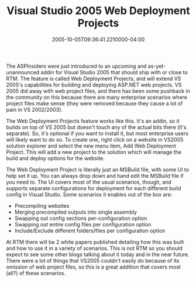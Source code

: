 ﻿---
title: Visual Studio 2005 Web Deployment Projects
date: "2005-10-05T09:36:41.2210000-04:00"
description: The ASPInsiders were just introduced to an upcoming and
featuredImage: img/visual-studio-2005-web-deployment-projects-featured.png
---

The ASPInsiders were just introduced to an upcoming and as-yet-unannounced addin for Visual Studio 2005 that should ship with or close to RTM. The feature is called Web Deployment Projects, and will extend VS 2005's capabilities for building and deploying ASP.NET web projects. VS 2005 did away with web project files, and there has been some pushback in the community on this because there are many enterprise scenarios where project files make sense (they were removed because they cause a lot of pain in VS 2002/2003).

The Web Deployment Projects feature works like this. It's an addin, so it builds on top of VS 2005 but doesn't touch any of the actual bits there (it's separate). So, it's optional if you want to install it, but most enterprise users will likely want to do so. To create one, right click on a website in VS2005 solution explorer and select the new menu item, Add Web Deployment Project. This will add a new project to the solution which will manage the build and deploy options for the website.

The Web Deployment Project is literally just an MSBuild file, with some UI to help set it up. You can always drop down and hand edit the MSBuild file if you need to. The UI covers most of the usual scenarios, though, and supports separate configurations for deployment for each different build config in Visual Studio. Some scenarios it enables out of the box are:

* Precompiling websites
* Merging precompiled outputs into single assembly
* Swapping out config sections per-configuration option
* Swapping out entire config files per configuration option
* Include/Exclude different folders/files per configuration option

At RTM there will be 2 white papers published detailing how this was built and how to use it in a variety of scenarios. This is not RTM so you should expect to see some other blogs talking about it today and in the near future. There were a lot of things that VS2005 couldn't easily do because of its omission of web project files, so this is a great addition that covers most (all?) of these scenarios.

